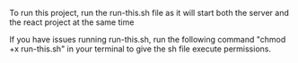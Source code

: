 To run this project, run the run-this.sh file as it will start both the server and the react project at the same time

If you have issues running run-this.sh, run the following command  "chmod +x run-this.sh" in your terminal to give the
sh file execute permissions.